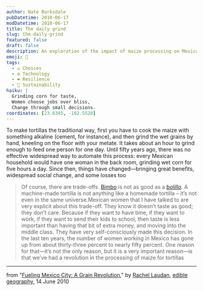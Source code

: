 ```yaml
---
author: Nate Barksdale
pubDatetime: 2010-06-17
modDatetime: 2010-06-17
title: The daily grind
slug: the-daily-grind
featured: false
draft: false
description: An exploration of the impact of maize processing on Mexican culture and women's roles in society.
emoji: 🌽
tags:
  - ⚖️ Choices
  - ⚙️ Technology
  - ❤️ Resilience
  - 🌱 Sustainability
haiku: |
  Grinding corn for taste,  
  Women choose jobs over bliss,  
  Change through small decisions.
coordinates: [23.6345, -102.5528]
---
```


To make tortillas the traditional way, first you have to cook the maize with something alkaline (cement, for instance), and then grind the wet grains by hand, kneeling on the floor with your metate. It takes about an hour to grind enough to feed one person for one day. Until fifty years ago, there was no effective widespread way to automate this process: every Mexican household would have one woman in the back room, grinding wet corn for five hours a day. Since then, things have changed—bringing great benefits, widespread social change, and some losses too

> Of course, there are trade-offs. [Bimbo](http://en.wikipedia.org/wiki/Grupo_Bimbo) is not as good as a _[bolillo](http://en.wikipedia.org/wiki/Bolillo)_. A machine-made tortilla is not anything like a homemade tortilla – it’s not even in the same universe.Mexican women that I have talked to are very explicit about this trade-off. They know it doesn’t taste as good; they don’t care. Because if they want to have time, if they want to work, if they want to send their kids to school, then taste is less important than having that bit of extra money, and moving into the middle class. They have very self-consciously made this decision. In the last ten years, the number of women working in Mexico has gone up from about thirty-three percent to nearly fifty percent. One reason for that—it’s not the only reason, but it is a very important reason—is that we’ve had a revolution in the processing of maize for tortillas

---

from "[Fueling Mexico City: A Grain Revolution](http://www.ediblegeography.com/fueling-mexico-city-a-grain-revolution/)," by [Rachel Laudan](http://web.archive.org/web/20250126103640/https://www.rachellaudan.com/2010/06/fueling-mexico-city-a-grain-revolution.html), [edible geography](http://www.ediblegeography.com/fueling-mexico-city-a-grain-revolution/), 14 June 2010
